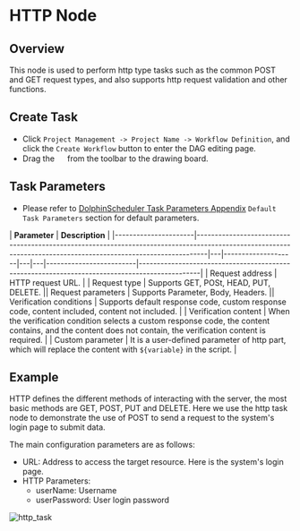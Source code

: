 # HTTP Node

## Overview

This node is used to perform http type tasks such as the common POST and GET request types, and also supports http request validation and other functions.

## Create Task

- Click `Project Management -> Project Name -> Workflow Definition`, and click the `Create Workflow` button to enter the DAG editing page.
- Drag the <img src="../../../../img/tasks/icons/http.png" width="15"/> from the toolbar to the drawing board.

## Task Parameters

- Please refer to [DolphinScheduler Task Parameters Appendix](appendix.md) `Default Task Parameters` section for default parameters.

|    **Parameter**     |                                                                        **Description**                                                                        |
|----------------------|---------------------------------------------------------------------------------------------------------------------------------------------------------------|---|--------------------|---|---|-------------------------|-----------------------------------------------------------------------------------------------|
| Request address      | HTTP request URL.                                                                                                                                             |
| Request type         | Supports GET, POSt, HEAD, PUT, DELETE.                                                                                                                           || Request parameters | Supports Parameter, Body, Headers. || Verification conditions | Supports default response code, custom response code, content included, content not included. |
| Verification content | When the verification condition selects a custom response code, the content contains, and the content does not contain, the verification content is required. |
| Custom parameter     | It is a user-defined parameter of http part, which will replace the content with `${variable}` in the script.                                                 |

## Example

HTTP defines the different methods of interacting with the server, the most basic methods are GET, POST, PUT and DELETE. Here we use the http task node to demonstrate the use of POST to send a request to the system's login page to submit data.

The main configuration parameters are as follows:

- URL: Address to access the target resource. Here is the system's login page.
- HTTP Parameters:
  - userName: Username
  - userPassword: User login password

![http_task](../../../../img/tasks/demo/http_task01.png)

